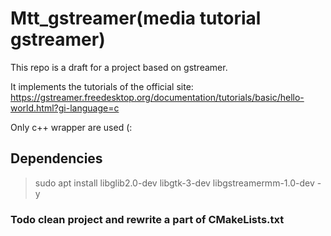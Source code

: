 # Mtt_gstreamer(media tutorial gstreamer)
This repo is a draft for a project based on gstreamer. 

It implements the tutorials of the official site:
https://gstreamer.freedesktop.org/documentation/tutorials/basic/hello-world.html?gi-language=c

Only c++ wrapper are used (:

## Dependencies
>sudo apt install libglib2.0-dev libgtk-3-dev libgstreamermm-1.0-dev -y

### Todo clean project and rewrite a part of CMakeLists.txt

